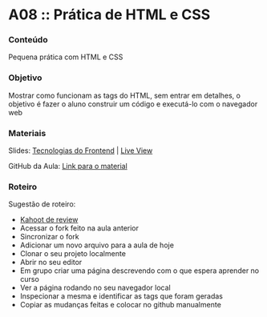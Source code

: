 # A08 :: Prática de HTML e CSS

### Conteúdo

Pequena prática com HTML e CSS

### Objetivo

Mostrar como funcionam as tags do HTML, sem entrar em detalhes, o objetivo é fazer o aluno construir um código e executá-lo com o navegador web

### Materiais

Slides: [Tecnologias do Frontend](https://slides.com/wilcorrea/fundamentos-do-desenvolvimento-web#/30) | [Live View](https://slides.com/d/kU87ubk/live#/30)

GitHub da Aula: [Link para o material](https://github.com/digitalcollege-classes/SUL-FS03/blob/main/m1-fundamentos-do-desenvolvimento-web/u1-introducao-ao-desenvolvimento-web/a08-pratica-html-css/README.md)

### Roteiro

Sugestão de roteiro:
- [Kahoot de review](https://create.kahoot.it/share/anteriormente-em-full-stack/a926f13d-953b-4369-b32a-daf32936190b)
- Acessar o fork feito na aula anterior
- Sincronizar o fork
- Adicionar um novo arquivo para a aula de hoje
- Clonar o seu projeto localmente
- Abrir no seu editor
- Em grupo criar uma página descrevendo com o que espera aprender no curso
- Ver a página rodando no seu navegador local
- Inspecionar a mesma e identificar as tags que foram geradas
- Copiar as mudanças feitas e colocar no github manualmente
